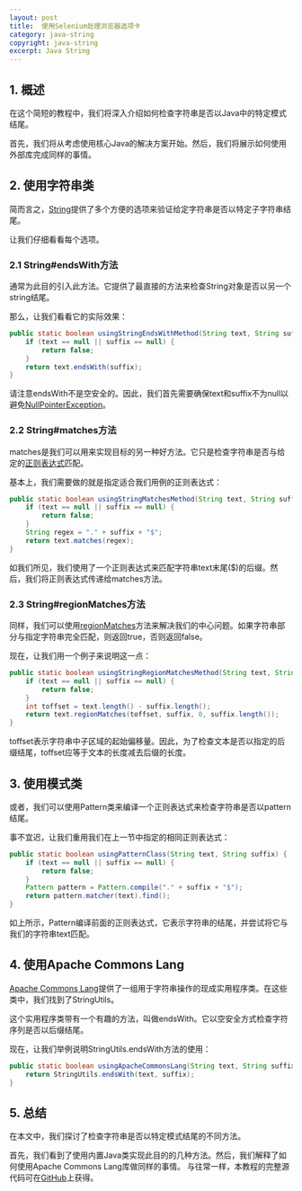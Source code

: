 ```yaml
---
layout: post
title:  使用Selenium处理浏览器选项卡
category: java-string
copyright: java-string
excerpt: Java String
---
```


## 1. 概述

在这个简短的教程中，我们将深入介绍如何检查字符串是否以Java中的特定模式结尾。

首先，我们将从考虑使用核心Java的解决方案开始。然后，我们将展示如何使用外部库完成同样的事情。

## 2. 使用字符串类

简而言之，[String](https://docs.oracle.com/en/java/javase/11/docs/api/java.base/java/lang/String.html)提供了多个方便的选项来验证给定字符串是否以特定子字符串结尾。

让我们仔细看看每个选项。

### 2.1 String#endsWith方法

通常为此目的引入此方法。它提供了最直接的方法来检查String对象是否以另一个string结尾。

那么，让我们看看它的实际效果：

```java
public static boolean usingStringEndsWithMethod(String text, String suffix) {
    if (text == null || suffix == null) {
        return false;
    }
    return text.endsWith(suffix);
}
```

请注意endsWith不是空安全的。因此，我们首先需要确保text和suffix不为null以避免[NullPointerException](https://www.tuyucheng.com/java-illegalargumentexception-or-nullpointerexception#nullpointerexception)。

### 2.2 String#matches方法

matches是我们可以用来实现目标的另一种好方法。它只是检查字符串是否与给定的[正则表达式](https://www.tuyucheng.com/regular-expressions-java)匹配。

基本上，我们需要做的就是指定适合我们用例的正则表达式：

```java
public static boolean usingStringMatchesMethod(String text, String suffix) {
    if (text == null || suffix == null) {
        return false;
    }
    String regex = "." + suffix + "$";
    return text.matches(regex);
}
```

如我们所见，我们使用了一个正则表达式来匹配字符串text末尾($)的后缀。然后，我们将正则表达式传递给matches方法。

### 2.3 String#regionMatches方法

同样，我们可以使用[regionMatches](https://www.tuyucheng.com/string/region-matches)方法来解决我们的中心问题。如果字符串部分与指定字符串完全匹配，则返回true，否则返回false。

现在，让我们用一个例子来说明这一点：

```java
public static boolean usingStringRegionMatchesMethod(String text, String suffix) {
    if (text == null || suffix == null) {
        return false;
    }
    int toffset = text.length() - suffix.length();
    return text.regionMatches(toffset, suffix, 0, suffix.length());
}
```

toffset表示字符串中子区域的起始偏移量。因此，为了检查文本是否以指定的后缀结尾，toffset应等于文本的长度减去后缀的长度。

## 3. 使用模式类

或者，我们可以使用Pattern类来编译一个正则表达式来检查字符串是否以pattern结尾。

事不宜迟，让我们重用我们在上一节中指定的相同正则表达式：

```java
public static boolean usingPatternClass(String text, String suffix) {
    if (text == null || suffix == null) {
        return false;
    }
    Pattern pattern = Pattern.compile("." + suffix + "$");
    return pattern.matcher(text).find();
}
```

如上所示，Pattern编译前面的正则表达式，它表示字符串的结尾，并尝试将它与我们的字符串text匹配。

## 4. 使用Apache Commons Lang

[Apache Commons Lang](https://www.tuyucheng.com/java-commons-lang-3)提供了一组用于字符串操作的现成实用程序类。在这些类中，我们找到了StringUtils。

这个实用程序类带有一个有趣的方法，叫做endsWith。它以空安全方式检查字符序列是否以后缀结尾。

现在，让我们举例说明StringUtils.endsWith方法的使用：

```java
public static boolean usingApacheCommonsLang(String text, String suffix) {
    return StringUtils.endsWith(text, suffix);
}
```

## 5. 总结

在本文中，我们探讨了检查字符串是否以特定模式结尾的不同方法。

首先，我们看到了使用内置Java类实现此目的的几种方法。然后，我们解释了如何使用Apache Commons Lang库做同样的事情。
与往常一样，本教程的完整源代码可在[GitHub](https://github.com/tu-yucheng/taketoday-tutorial4j/tree/master/java-core-modules/java-string-algorithms-1)上获得。
